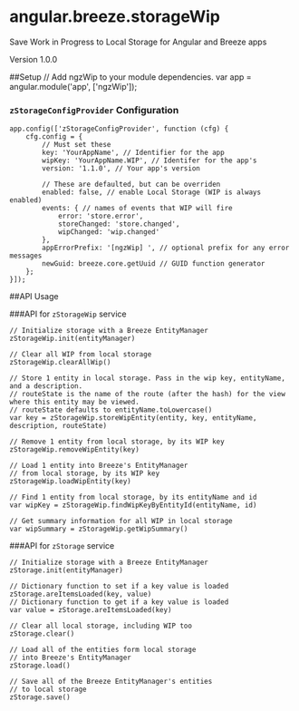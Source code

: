 angular.breeze.storageWip
============

Save Work in Progress to Local Storage for Angular and Breeze apps

Version 1.0.0

##Setup
    // Add ngzWip to your module dependencies.
    var app = angular.module('app', ['ngzWip']);

### `zStorageConfigProvider` Configuration

    app.config(['zStorageConfigProvider', function (cfg) {
        cfg.config = {
            // Must set these
            key: 'YourAppName', // Identifier for the app
            wipKey: 'YourAppName.WIP', // Identifer for the app's 
            version: '1.1.0', // Your app's version 

            // These are defaulted, but can be overriden
            enabled: false, // enable Local Storage (WIP is always enabled)
            events: { // names of events that WIP will fire
                error: 'store.error',
                storeChanged: 'store.changed',
                wipChanged: 'wip.changed'
            },
            appErrorPrefix: '[ngzWip] ', // optional prefix for any error messages
            newGuid: breeze.core.getUuid // GUID function generator
        };
    }]);


##API Usage

###API for `zStorageWip` service

    // Initialize storage with a Breeze EntityManager
    zStorageWip.init(entityManager)
    
    // Clear all WIP from local storage
    zStorageWip.clearAllWip()

    // Store 1 entity in local storage. Pass in the wip key, entityName, and a description.
    // routeState is the name of the route (after the hash) for the view where this entity may be viewed.
    // routeState defaults to entityName.toLowercase() 
    var key = zStorageWip.storeWipEntity(entity, key, entityName, description, routeState)

    // Remove 1 entity from local storage, by its WIP key
    zStorageWip.removeWipEntity(key)

    // Load 1 entity into Breeze's EntityManager
    // from local storage, by its WIP key
    zStorageWip.loadWipEntity(key)

    // Find 1 entity from local storage, by its entityName and id
    var wipKey = zStorageWip.findWipKeyByEntityId(entityName, id)

    // Get summary information for all WIP in local storage
    var wipSummary = zStorageWip.getWipSummary()


###API for `zStorage` service

    // Initialize storage with a Breeze EntityManager
    zStorage.init(entityManager)

    // Dictionary function to set if a key value is loaded 
    zStorage.areItemsLoaded(key, value)
    // Dictionary function to get if a key value is loaded 
    var value = zStorage.areItemsLoaded(key)

    // Clear all local storage, including WIP too
    zStorage.clear()

    // Load all of the entities form local storage 
    // into Breeze's EntityManager
    zStorage.load()

    // Save all of the Breeze EntityManager's entities 
    // to local storage
    zStorage.save()
